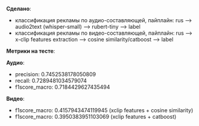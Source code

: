 **Сделано**: 

- классификация рекламы по аудио-составляющей, пайплайн: rus --> audio2text (whisper-small) --> rubert-tiny --> label
- классификация рекламы по видео-составляющей, пайплайн: rus --> x-clip features extraction --> cosine similarity/catboost --> label

**Метрики на тесте**: 

**Аудио**:
- precision: 0.7452538178050809
- recall: 0.7289481034579074
- f1score_macro: 0.7184429627435494

**Видео**: 
- f1score_macro: 0.4157943474119945 (xclip features + cosine similarity)
- f1score_macro: 0.3950383951103069 (xclip features + catboost)
